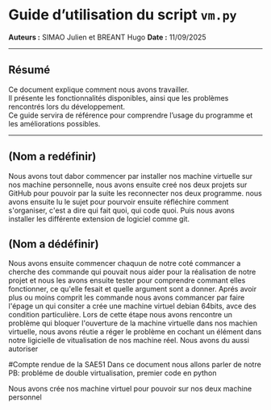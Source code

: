 # Guide d’utilisation du script `vm.py`

**Auteurs :** SIMAO Julien et BREANT Hugo
**Date :** 11/09/2025

---

## Résumé
Ce document explique comment nous avons travailler.  
Il présente les fonctionnalités disponibles, ainsi que les problèmes rencontrés lors du développement.  
Ce guide servira de référence pour comprendre l’usage du programme et les améliorations possibles.  

---

## (Nom a redéfinir)

Nous avons tout dabor commencer par installer nos machine virtuelle sur nos machine personnelle, nous avons ensuite creé nos deux projets sur GitHub pour pouvoir par la suite les reconnecter nos deux programme.
nous avons ensuite lu le sujet pour pourvoir ensuite réfléchire comment s'organiser, c'est a dire qui fait quoi, qui code quoi.
Puis nous avons installer les différente extension de logiciel comme git.


## (Nom a dédéfinir)

Nous avons ensuite commencer chaquun de notre coté commancer a cherche des commande qui pouvait nous aider pour la réalisation de notre projet et nous les avons ensuite tester pour comprendre commant elles fonctionner, ce qu'elle fesait  et quelle argument sont a donner.
Aprés avoir plus ou moins comprit les commande nous avons commancer par faire l'épage un qui consiter a crée une machine virtuel debian 64bits, avce des condition particulière.
Lors de cette étape nous avons rencontre un problème qui bloquer l'ouverture de la machine virtuelle dans nos machien virtuelle, nous avons réutie a réger le problème en cochant un élément dans notre ligicielle de vitualisation de nos machine réel. Nous avons du aussi autoriser 


#Compte rendue de la SAE51
Dans ce document nous allons parler de notre 
PB: probléme de double virtualisation, premier code en python 

Nous avons crée nos machine virtuel pour pouvoir sur nos deux machine personnel